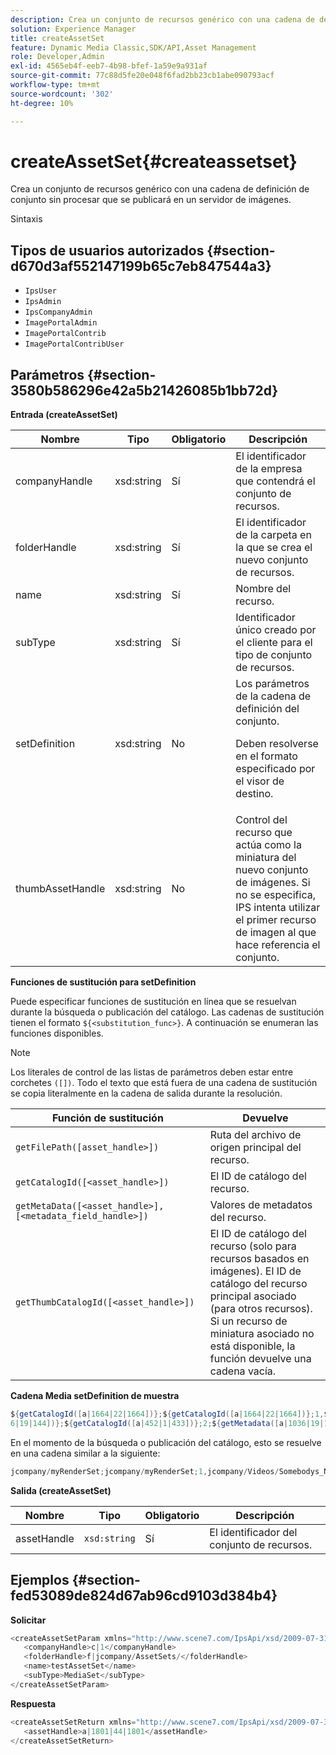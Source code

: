 ```yaml
---
description: Crea un conjunto de recursos genérico con una cadena de definición de conjunto sin procesar que se publicará en un servidor de imágenes.
solution: Experience Manager
title: createAssetSet
feature: Dynamic Media Classic,SDK/API,Asset Management
role: Developer,Admin
exl-id: 4565eb4f-eeb7-4b98-bfef-1a59e9a931af
source-git-commit: 77c88d5fe20e048f6fad2bb23cb1abe090793acf
workflow-type: tm+mt
source-wordcount: '302'
ht-degree: 10%

---
```


# createAssetSet{#createassetset}

Crea un conjunto de recursos genérico con una cadena de definición de conjunto sin procesar que se publicará en un servidor de imágenes.

Sintaxis

## Tipos de usuarios autorizados {#section-d670d3af552147199b65c7eb847544a3}

* `IpsUser`
* `IpsAdmin`
* `IpsCompanyAdmin`
* `ImagePortalAdmin`
* `ImagePortalContrib`
* `ImagePortalContribUser`

## Parámetros {#section-3580b586296e42a5b21426085b1bb72d}

**Entrada (createAssetSet)**

<table id="table_2C70C33A127242FC828FCD8EC852E1EC"> 
 <thead> 
  <tr> 
   <th colname="col1" class="entry"> Nombre </th> 
   <th colname="col2" class="entry"> Tipo </th> 
   <th colname="col3" class="entry"> Obligatorio </th> 
   <th colname="col4" class="entry"> Descripción </th> 
  </tr> 
 </thead>
 <tbody> 
  <tr> 
   <td colname="col1"> <span class="codeph"> <span class="varname"> companyHandle </span> </span> </td> 
   <td colname="col2"> <span class="codeph"> xsd:string </span> </td> 
   <td colname="col3"> Sí </td> 
   <td colname="col4"> El identificador de la empresa que contendrá el conjunto de recursos. </td> 
  </tr> 
  <tr> 
   <td colname="col1"> <span class="codeph"> <span class="varname"> folderHandle </span> </span> </td> 
   <td colname="col2"> <span class="codeph"> xsd:string </span> </td> 
   <td colname="col3"> Sí </td> 
   <td colname="col4"> El identificador de la carpeta en la que se crea el nuevo conjunto de recursos. </td> 
  </tr> 
  <tr> 
   <td colname="col1"> <span class="codeph"> <span class="varname"> name </span> </span> </td> 
   <td colname="col2"> <span class="codeph"> xsd:string </span> </td> 
   <td colname="col3"> Sí </td> 
   <td colname="col4"> Nombre del recurso. </td> 
  </tr> 
  <tr> 
   <td colname="col1"> <span class="codeph"> <span class="varname"> subType </span> </span> </td> 
   <td colname="col2"> <span class="codeph"> xsd:string </span> </td> 
   <td colname="col3"> Sí </td> 
   <td colname="col4"> Identificador único creado por el cliente para el tipo de conjunto de recursos. </td> 
  </tr> 
  <tr> 
   <td colname="col1"> <span class="codeph"> <span class="varname"> setDefinition </span> </span> </td> 
   <td colname="col2"> <span class="codeph"> xsd:string </span> </td> 
   <td colname="col3"> No </td> 
   <td colname="col4"> Los parámetros de la cadena de definición del conjunto. <p>Deben resolverse en el formato especificado por el visor de destino. </p> </td> 
  </tr> 
  <tr> 
   <td colname="col1"> <span class="codeph"> <span class="varname"> thumbAssetHandle </span> </span> </td> 
   <td colname="col2"> <span class="codeph"> xsd:string </span> </td> 
   <td colname="col3"> No </td> 
   <td colname="col4"> Control del recurso que actúa como la miniatura del nuevo conjunto de imágenes. Si no se especifica, IPS intenta utilizar el primer recurso de imagen al que hace referencia el conjunto. </td> 
  </tr> 
 </tbody> 
</table>

**Funciones de sustitución para setDefinition**

Puede especificar funciones de sustitución en línea que se resuelvan durante la búsqueda o publicación del catálogo. Las cadenas de sustitución tienen el formato `${<substitution_func>}`. A continuación se enumeran las funciones disponibles.

>[!NOTE]
>
>Los literales de control de las listas de parámetros deben estar entre corchetes `([])`. Todo el texto que está fuera de una cadena de sustitución se copia literalmente en la cadena de salida durante la resolución.

| **Función de sustitución** | **Devuelve** |
|---|---|
| `getFilePath([asset_handle>])` | Ruta del archivo de origen principal del recurso. |
| `getCatalogId([<asset_handle>])` | El ID de catálogo del recurso. |
| `getMetaData([<asset_handle>], [<metadata_field_handle>])` | Valores de metadatos del recurso. |
| `getThumbCatalogId([<asset_handle>])` | El ID de catálogo del recurso (solo para recursos basados en imágenes). El ID de catálogo del recurso principal asociado (para otros recursos). Si un recurso de miniatura asociado no está disponible, la función devuelve una cadena vacía. |

**Cadena Media setDefinition de muestra**

```java
${getCatalogId([a|1664|22|1664])};${getCatalogId([a|1664|22|1664])};1,${getFilePath([a|103 
6|19|144])};${getCatalogId([a|452|1|433])};2;${getMetadata([a|1036|19|144], [m|1|ASSET|SharedDateField])} 
```

En el momento de la búsqueda o publicación del catálogo, esto se resuelve en una cadena similar a la siguiente:

```java
jcompany/myRenderSet;jcompany/myRenderSet;1,jcompany/Videos/Somebodys_N08275_flv.flv;jcomp any/myimg-1;2;20090703 10:05:53
```

**Salida (createAssetSet)**

| Nombre | Tipo | Obligatorio | Descripción |
|---|---|---|---|
| assetHandle | `xsd:string` | Sí | El identificador del conjunto de recursos. |

## Ejemplos {#section-fed53089de824d67ab96cd9103d384b4}

**Solicitar**

```java
<createAssetSetParam xmlns="http://www.scene7.com/IpsApi/xsd/2009-07-31"> 
   <companyHandle>c|1</companyHandle> 
   <folderHandle>f|jcompany/AssetSets/</folderHandle> 
   <name>testAssetSet</name> 
   <subType>MediaSet</subType> 
</createAssetSetParam>
```

**Respuesta**

```java
<createAssetSetReturn xmlns="http://www.scene7.com/IpsApi/xsd/2009-07-31"> 
   <assetHandle>a|1801|44|1801</assetHandle> 
</createAssetSetReturn>
```
